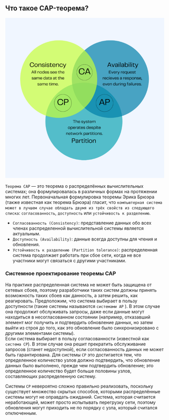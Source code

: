 ## Что такое CAP-теорема?

![CAP theory](./CAP%20теорема.png "CAP theory")

`Теорема CAP` — это теорема о распределённых вычислительных системах; она формулировалась в различных формах на протяжении многих лет. 
Первоначальная формулировка теоремы Эрика Брюэра (также известная как теорема Брюэра) гласит, что 
`компьютерная система может в лучшем случае обладать двумя из трёх свойств из следующего списка`: `согласованность`, `доступность` или `устойчивость к разделению`.
- `Согласованность (Consistency)`: представление данных обо всех членах распределенной вычислительной системы является актуальным.
- `Доступность (Availability)`: данные всегда доступны для чтения и обновления.
- `Устойчивость к разделению (Partition tolerance)`: распределенная система продолжает работать при сбое сети, когда не все участники могут 
связаться с другими участниками.

### Системное проектирование теоремы CAP
На практике распределенная система не может быть защищена от сетевых сбоев, поэтому разработчики таких систем должны принять возможность таких сбоев 
как данность, а затем решить, как реагировать.  Предположим, что система выбирает в пользу доступности (такие системы называются  `системами AP` ). 
В этом случае она продолжит обслуживать запросы, даже если данные могут находиться в несогласованном состоянии (например, отказавший элемент мог 
получить и подтвердить обновление данных, но затем выйти из строя до того, как это обновление было синхронизировано с другими элементами системы).  
Если система выбирает в пользу согласованности (известной как `система CP`). В этом случае она решит прекратить обслуживание запросов (станет 
недоступной), если согласованность данных не может быть гарантирована. Для системы `CP` это достигается тем, что определенное количество узлов 
должно подтвердить, что обновление данных было выполнено, прежде чем подтвердить обновление; это определенное количество будет больше половины узлов, 
составляющих распределенную систему.

Системы `CP` невероятно сложно правильно реализовать, поскольку существует множество скрытых способов, которыми распределённые системы могут не 
оправдать ожиданий. Система, которая считается неработающей, может просто испытывать перегрузку сети, поэтому обновления могут приходить не по 
порядку с узла, который считался отключенным.
